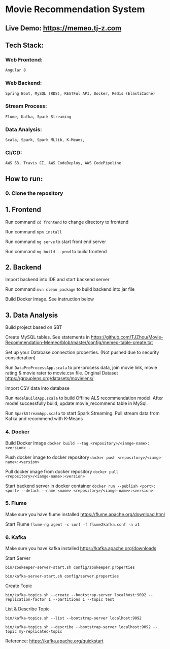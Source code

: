 # Movie Recommendation System

## Live Demo: https://memeo.tj-z.com

## Tech Stack:

### Web Frontend: 
    Angular 8

### Web Backend:
    Spring Boot, MySQL (RDS), RESTFul API, Docker, Redis (ElastiCache)

### Stream Process:
    Flume, Kafka, Spark Streaming

### Data Analysis:
    Scala, Spark, Spark MLlib, K-Means,

### CI/CD:
    AWS S3, Travis CI, AWS CodeDeploy, AWS CodePipeline

## How to run:
### 0. Clone the repository

## 1. Frontend
Run command `cd frontend` to change directory to frontend

Run command `npm install`

Run command `ng serve` to start front end server

Run command `ng build --prod` to build frontend

## 2. Backend
Import backend into IDE and start backend server

Run command `mvn clean package` to build backend into jar file

Build Docker Image. See instruction below

## 3. Data Analysis
Build project based on SBT

Create MySQL tables. See statements in https://github.com/TJZhou/Movie-Recommendation-Memeo/blob/master/config/memeo-table-create.txt

Set up your Database connection properties. (Not pushed due to security consideration)

Run `DataPreProcessApp.scala` to pre-process data, join movie link, movie rating & movie rater to movie.csv file. Original Dataset https://grouplens.org/datasets/movielens/ 

Import CSV data into database

Run `ModelBuildApp.scala` to build Offline ALS recommendation model. After model successfully build, update movie_recommend table in MySql.

Run `SparkStreamApp.scala` to start Spark Streaming. Pull stream data from Kafka and recommend with K-Means

### 4. Docker
Build Docker Image
`docker build --tag <repository>/<iamge-name>:<version> .`

Push docker image to docker repository
`docker push <repository>/<iamge-name>:<version>`
    
Pull docker image from docker repository
`docker pull <repository>/<iamge-name>:<version>`

Start backend server in docker container 
`docker run --publish <port>:<port> --detach --name <name> <repository>/<iamge-name>:<version>`

### 5. Flume
Make sure you have flume installed
https://flume.apache.org/download.html

Start Flume `flume-ng agent -c conf -f flume2kafka.conf -n a1`

### 6. Kafka
Make sure you have kafka installed
https://kafka.apache.org/downloads

Start Server

`bin/zookeeper-server-start.sh config/zookeeper.properties`

`bin/kafka-server-start.sh config/server.properties`
    
Create Topic

`bin/kafka-topics.sh --create --bootstrap-server localhost:9092 --replication-factor 1 --partitions 1 --topic test`

List & Describe Topic

`bin/kafka-topics.sh --list --bootstrap-server localhost:9092`

`bin/kafka-topics.sh --describe --bootstrap-server localhost:9092 --topic my-replicated-topic`

Reference: https://kafka.apache.org/quickstart